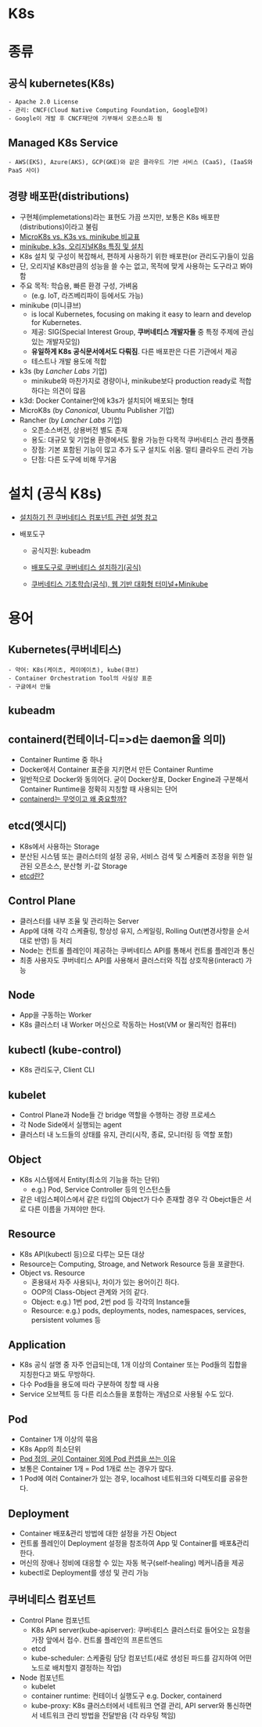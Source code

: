 # K8s

# 종류
## 공식 kubernetes(K8s)
    - Apache 2.0 License
    - 관리: CNCF(Cloud Native Computing Foundation, Google참여)
    - Google이 개발 후 CNCF재단에 기부해서 오픈소스화 됨
## Managed K8s Service
    - AWS(EKS), Azure(AKS), GCP(GKE)와 같은 클라우드 기반 서비스 (CaaS), (IaaS와 PaaS 사이)

## 경량 배포판(distributions)
- 구현체(implemetations)라는 표현도 가끔 쓰지만, 보통은 K8s 배포판(distributions)이라고 불림
- [MicroK8s vs. K3s vs. minikube 비교표](https://microK8s.io/compare)
- [minikube, k3s, 오리지널K8s 특징 및 설치](https://www.samsungsds.com/kr/insights/kubernetes-2.html?moreCnt=0&backTypeId=&category=)
- K8s 설치 및 구성이 복잡해서, 편하게 사용하기 위한 배포판(or 관리도구)들이 있음
- 단, 오리지널 K8s만큼의 성능을 쓸 수는 없고, 목적에 맞게 사용하는 도구라고 봐야 함
- 주요 목적: 학습용, 빠른 환경 구성, 가벼움
    - (e.g. IoT, 라즈베리파이 등에서도 가능)
- minikube (미니큐브)
    - is local Kubernetes, focusing on making it easy to learn and develop for Kubernetes.
    - 제공: SIG(Special Interest Group, **쿠버네티스 개발자들** 중 특정 주제에 관심있는 개발자모임)
    - **유일하게 K8s 공식문서에서도 다뤄짐**. 다른 배포판은 다른 기관에서 제공
    - 테스트나 개발 용도에 적합
- k3s (by *Lancher Labs* 기업)
    - minikube와 마찬가지로 경량이나, minikube보다 production ready로 적합하다는 의견이 많음 
- k3d: Docker Container안에 k3s가 설치되어 배포되는 형태
- MicroK8s (by *Canonical*, Ubuntu Publisher 기업)
- Rancher (by *Lancher Labs* 기업)
    - 오픈소스버전, 상용버전 별도 존재
    - 용도: 대규모 및 기업용 환경에서도 활용 가능한 다목적 쿠버네티스 관리 플랫폼
    - 장점: 기본 포함된 기능이 많고 추가 도구 설치도 쉬움. 멀티 클라우드 관리 가능
    - 단점: 다른 도구에 비해 무거움

# 설치 (공식 K8s)
- [설치하기 전 쿠버네티스 컴포넌트 관련 설명 참고](https://kubernetes.io/ko/docs/setup/)

- 배포도구
    - 공식지원: kubeadm
    - [배포도구로 쿠버네티스 설치하기(공식)](https://kubernetes.io/ko/docs/setup/production-environment/tools/)

    - [쿠버네티스 기초학습(공식), 웹 기반 대화형 터미널+Minikube](https://kubernetes.io/ko/docs/tutorials/kubernetes-basics/)

# 용어
## Kubernetes(쿠버네티스)
	- 약어: K8s(케이츠, 케이에이츠), kube(큐브)
	- Container Orchestration Tool의 사실상 표준
	- 구글에서 만듦
## kubeadm

## containerd(컨테이너-디=>d는 daemon을 의미)
- Container Runtime 중 하나
- Docker에서 Container 표준을 지키면서 만든 Container Runtime
- 일반적으로 Docker와 동의어다. 굳이 Docker상표, Docker Engine과 구분해서 Container Runtime을 정확히 지칭할 때 사용되는 단어
- [containerd는 무엇이고 왜 중요할까?](https://www.linkedin.com/pulse/containerd%EB%8A%94-%EB%AC%B4%EC%97%87%EC%9D%B4%EA%B3%A0-%EC%99%9C-%EC%A4%91%EC%9A%94%ED%95%A0%EA%B9%8C-sean-lee/?originalSubdomain=kr)
## etcd(엣시디)
- K8s에서 사용하는 Storage
- 분산된 시스템 또는 클러스터의 설정 공유, 서비스 검색 및 스케줄러 조정을 위한 일관된 오픈소스, 분산형 키-값 Storage
- [etcd란?](https://www.redhat.com/ko/topics/containers/what-is-etcd)
## Control Plane
- 클러스터를 내부 조율 및 관리하는 Server
- App에 대해 각각 스케쥴링, 항상성 유지, 스케일링, Rolling Out(변경사항을 순서대로 반영) 등 처리
- Node는 컨트롤 플레인이 제공하는 쿠버네티스 API를 통해서 컨트롤 플레인과 통신
- 최종 사용자도 쿠버네티스 API를 사용해서 클러스터와 직접 상호작용(interact) 가능
## Node
- App을 구동하는 Worker
- K8s 클러스터 내 Worker 머신으로 작동하는 Host(VM or 물리적인 컴퓨터)
## kubectl (kube-control)
- K8s 관리도구, Client CLI
## kubelet
- Control Plane과 Node들 간 bridge 역할을 수행하는 경량 프로세스
- 각 Node Side에서 실행되는 agent
- 클러스터 내 노드들의 상태를 유지, 관리(시작, 종료, 모니터링 등 역할 포함)
## Object
- K8s 시스템에서 Entity(최소의 기능을 하는 단위)
    - e.g.) Pod, Service Controller 등의 인스턴스들
- 같은 네임스페이스에서 같은 타입의 Object가 다수 존재할 경우 각 Obejct들은 서로 다른 이름을 가져야만 한다.
## Resource
- K8s API(kubectl 등)으로 다루는 모든 대상
- Resource는 Computing, Stroage, and Network Resource 등을 포괄한다.
- Object vs. Resource
    - 혼용돼서 자주 사용되나, 차이가 있는 용어이긴 하다.
    - OOP의 Class-Object 관계와 거의 같다.
    - Object:  e.g.) 1번 pod, 2번 pod 등 각각의 Instance들
    - Resource: e.g.) pods, deployments, nodes, namespaces, services, persistent volumes 등

## Application
- K8s 공식 설명 중 자주 언급되는데, 1개 이상의 Container 또는 Pod들의 집합을 지칭한다고 봐도 무방하다.
- 다수 Pod들을 용도에 따라 구분하여 칭할 때 사용
- Service 오브젝트 등 다른 리소스들을 포함하는 개념으로 사용될 수도 있다.

## Pod
- Container 1개 이상의 묶음
- K8s App의 최소단위
- [Pod 정의, 굳이 Container 외에 Pod 컨셉을 쓰는 이유](https://www.redhat.com/ko/topics/containers/what-is-kubernetes-pod)
- 보통은 Container 1개 = Pod 1개로 쓰는 경우가 많다.
- 1 Pod에 여러 Container가 있는 경우, localhost 네트워크와 디렉토리를 공유한다.

## Deployment
- Container 배포&관리 방법에 대한 설정을 가진 Object
- 컨트롤 플레인이 Deployment 설정을 참조하여 App 및 Container를 배포&관리한다.
- 머신의 장애나 정비에 대응할 수 있는 자동 복구(self-healing) 메커니즘을 제공
- kubectl로 Deployment를 생성 및 관리 가능

## 쿠버네티스 컴포넌트
- Control Plane 컴포넌트
    - K8s API server(kube-apiserver): 쿠버네티스 클러스터로 들어오는 요청을 가장 앞에서 접수. 컨트롤 플레인의 프론트엔드
    - etcd
    - kube-scheduler: 스케줄링 담당 컴포넌트(새로 생성된 파드를 감지하여 어떤 노드로 배치할지 결정하는 작업)
- Node 컴포넌트
    - kubelet
    - container runtime: 컨테이너 실행도구 e.g. Docker, containerd
    - kube-proxy: K8s 클러스터에서 네트워크 연결 관리, API server와 통신하면서 네트워크 관리 방법을 전달받음 (각 라우팅 책임)
